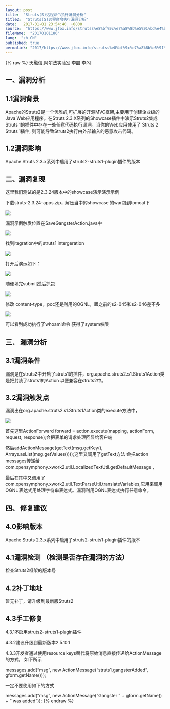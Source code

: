 ```yaml
---
layout: post
title:  "Struts(S)远程命令执行漏洞分析"
title2:  "Struts(S)远程命令执行漏洞分析"
date:   2017-01-01 23:54:40  +0800
source:  "https://www.jfox.info/strutss%e8%bf%9c%e7%a8%8b%e5%91%bd%e4%bb%a4%e6%89%a7%e8%a1%8c%e6%bc%8f%e6%b4%9e%e5%88%86%e6%9e%90.html"
fileName:  "20170101180"
lang:  "zh_CN"
published: true
permalink: "2017/https://www.jfox.info/strutss%e8%bf%9c%e7%a8%8b%e5%91%bd%e4%bb%a4%e6%89%a7%e8%a1%8c%e6%bc%8f%e6%b4%9e%e5%88%86%e6%9e%90.html"
---
```

{% raw %}
天融信.阿尔法实验室 李喆 李闪

## 一、漏洞分析

## 1.1漏洞背景

Apache的Struts2是一个优雅的,可扩展的开源MVC框架,主要用于创建企业级的Java Web应用程序。在Struts 2.3.X系列的Showcase插件中演示Struts2集成Struts 1的插件中存在一处任意代码执行漏洞。当你的Web应用使用了 Struts 2 Struts 1插件, 则可能导致Struts2执行由外部输入的恶意攻击代码。

## 1.2漏洞影响

Apache Struts 2.3.x系列中启用了struts2-struts1-plugin插件的版本

## 二、漏洞复现

这里我们测试的是2.3.24版本中的showcase演示演示示例

下载struts-2.3.24-apps.zip，解压当中的showcase 的war包到tomcat下

![](/wp-content/uploads/2017/07/1499455640.png)

漏洞示例触发位置在SaveGangsterAction.java中

![](/wp-content/uploads/2017/07/1499455642.png)

找到itegration中的struts1 intergeration

![](/wp-content/uploads/2017/07/1499455643.png)

打开后演示如下：

![](/wp-content/uploads/2017/07/1499455645.png)

随便填完submit然后抓包

![](/wp-content/uploads/2017/07/1499455646.png)

修改 content-type，poc还是利用的OGNL，跟之前的s2-045和s2-046差不多

![](/wp-content/uploads/2017/07/1499455647.png)

可以看到成功执行了whoami命令 获得了system权限

## 三． 漏洞分析

## 3.1漏洞条件

漏洞是在struts2中开启了struts1的插件，org.apache.struts2.s1.Struts1Action类是把封装了struts1的Action 以便兼容在struts2中。

## 3.2漏洞触发点

漏洞出在org.apache.struts2.s1.Struts1Action类的execute方法中，

![](/wp-content/uploads/2017/07/1499455649.png)

首先这里ActionForward forward = action.execute(mapping, actionForm, request, response);会把表单的请求处理回显给客户端

然后addActionMessage(getText(msg.getKey(), Arrays.asList(msg.getValues())));这里又调用了getText方法 会把action messages传递给com.opensymphony.xwork2.util.LocalizedTextUtil.getDefaultMessage ，

最后在其中又调用了com.opensymphony.xwork2.util.TextParseUtil.translateVariables,它用来调用OGNL 表达式用处理字符串表达式。漏洞利用OGNL表达式执行任意命令。

## 四、 修复建议

## 4.0影响版本

Apache Struts 2.3.x系列中启用了struts2-struts1-plugin插件的版本

## 4.1漏洞检测 （检测是否存在漏洞的方法）

检查Struts2框架的版本号

## 4.2补丁地址

暂无补丁，请升级到最新版Struts2

## 4.3手工修复

4.3.1不启用struts2-struts1-plugin插件

4.3.2建议升级到最新版本2.5.10.1

4.3.3开发者通过使用resource keys替代将原始消息直接传递给ActionMessage的方式。 如下所示

messages.add(“msg”, new ActionMessage(“struts1.gangsterAdded”, gform.getName()));

一定不要使用如下的方式

messages.add(“msg”, new ActionMessage(“Gangster ” + gform.getName() + ” was added”));
{% endraw %}
